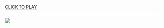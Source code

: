 
<a href="https://premium76.site?title=unblocked_controller_games&ref=13M">CLICK TO PLAY</a></h3>
<hr>

<a href="https://premium76.site?title=unblocked_controller_games&ref=13M"><img src="https://clearcache.store/games.png"></a>



